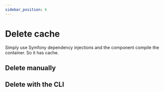 ```yaml
---
sidebar_position: 6
---
```


# Delete cache
Simply use Symfony dependency injections and the component compile the container. So it has cache.

## Delete manually

## Delete with the CLI
